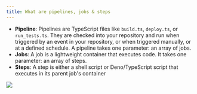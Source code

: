 ```yaml
---
title: What are pipelines, jobs & steps
---
```


- **Pipeline**: Pipelines are TypeScript files like `build.ts`, `deploy.ts`, or `run_tests.ts`. They are checked into your repository and run when triggered by an event in your repository, or when triggered manually, or at a defined schedule. A pipeline takes one parameter: an array of jobs.
- **Jobs**: A job is a lightweight container that executes code. It takes one parameter: an array of steps.
- **Steps**: A step is either a shell script or Deno/TypeScript script that executes in its parent job's container

<img src="/images/pipelines-jobs-steps.png" />
